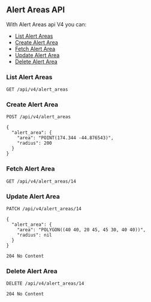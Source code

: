 ## Alert Areas API
With Alert Areas api V4 you can:

- [List Alert Areas](#list-alert-areas)
- [Create Alert Area](#create-alert-area)
- [Fetch Alert Area](#fetch-alert-area)
- [Update Alert Area](#update-alert-area)
- [Delete Alert Area](#delete-alert-area)

### List Alert Areas

```
GET /api/v4/alert_areas
```

### Create Alert Area

```
POST /api/v4/alert_areas

{
  "alert_area": {
    "area": "POINT(174.344 -44.876543)",
    "radius": 200
  }
}
```

### Fetch Alert Area

```
GET /api/v4/alert_areas/14
```

### Update Alert Area

```
PATCH /api/v4/alert_areas/14

{
  "alert_area": {
    "area": "POLYGON((40 40, 20 45, 45 30, 40 40))",
    "radius": nil
  }
}
```

```
204 No Content
```

### Delete Alert Area

```
DELETE /api/v4/alert_areas/14
```

```
204 No Content
```
